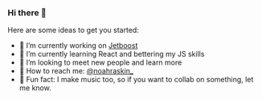 ### Hi there 👋

<!--
**GraphicOwls/GraphicOwls** is a ✨ _special_ ✨ repository because its `README.md` (this file) appears on your GitHub profile.
-->
Here are some ideas to get you started:

- 🔭 I’m currently working on [Jetboost](https://jetboost.io)
- 🌱 I’m currently learning React and bettering my JS skills
- 👬 I’m looking to meet new people and learn more
- 💬 How to reach me: [@noahraskin_](https://twitter.com/noahraskin_)
- 🎹 Fun fact: I make music too, so if you want to collab on something, let me know.
